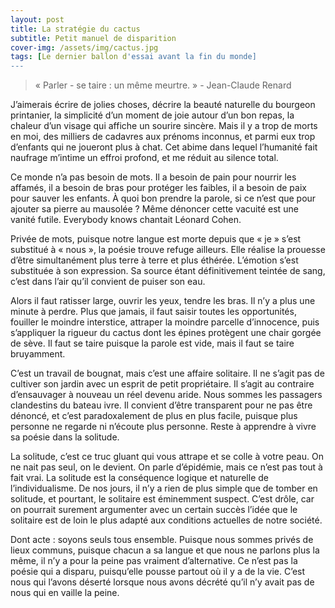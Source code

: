 ```yaml
---
layout: post
title: La stratégie du cactus
subtitle: Petit manuel de disparition
cover-img: /assets/img/cactus.jpg
tags: [Le dernier ballon d'essai avant la fin du monde]
---
```


> « Parler - se taire : un même meurtre. » - Jean-Claude Renard

J’aimerais écrire de jolies choses, décrire la beauté naturelle du bourgeon printanier, la simplicité d’un moment de joie autour d’un bon repas, la chaleur d’un visage qui affiche un sourire sincère. Mais il y a trop de morts en moi, des milliers de cadavres aux prénoms inconnus, et parmi eux trop d’enfants qui ne joueront plus à chat. Cet abime dans lequel l’humanité fait naufrage m’intime un effroi profond, et me réduit au silence total.

Ce monde n’a pas besoin de mots. Il a besoin de pain pour nourrir les affamés, il a besoin de bras pour protéger les faibles, il a besoin de paix pour sauver les enfants. À quoi bon prendre la parole, si ce n’est que pour ajouter sa pierre au mausolée ? Même dénoncer cette vacuité est une vanité futile. Everybody knows chantait Léonard Cohen.

Privée de mots, puisque notre langue est morte depuis que « je » s’est substitué à « nous », la poésie trouve refuge ailleurs. Elle réalise la prouesse d’être simultanément plus terre à terre et plus éthérée. L’émotion s’est substituée à son expression. Sa source étant définitivement teintée de sang, c’est dans l’air qu’il convient de puiser son eau.

Alors il faut ratisser large, ouvrir les yeux, tendre les bras. Il n’y a plus une minute à perdre. Plus que jamais, il faut saisir toutes les opportunités, fouiller le moindre interstice, attraper la moindre parcelle d’innocence, puis s’appliquer la rigueur du cactus dont les épines protègent une chair gorgée de sève. Il faut se taire puisque la parole est vide, mais il faut se taire bruyamment.

C’est un travail de bougnat, mais c’est une affaire solitaire. Il ne s’agit pas de cultiver son jardin avec un esprit de petit propriétaire. Il s’agit au contraire d’ensauvager à nouveau un réel devenu aride. Nous sommes les passagers clandestins du bateau ivre. Il convient d’être transparent pour ne pas être dénoncé, et c’est paradoxalement de plus en plus facile, puisque plus personne ne regarde ni n’écoute plus personne. Reste à apprendre à vivre sa poésie dans la solitude.

La solitude, c’est ce truc gluant qui vous attrape et se colle à votre peau. On ne nait pas seul, on le devient. On parle d’épidémie, mais ce n’est pas tout à fait vrai. La solitude est la conséquence logique et naturelle de l’individualisme. De nos jours, il n’y a rien de plus simple que de tomber en solitude, et pourtant, le solitaire est éminemment suspect. C’est drôle, car on pourrait surement argumenter avec un certain succès l’idée que le solitaire est de loin le plus adapté aux conditions actuelles de notre société.

Dont acte : soyons seuls tous ensemble. Puisque nous sommes privés de lieux communs, puisque chacun a sa langue et que nous ne parlons plus la même, il n’y a pour la peine pas vraiment d’alternative. Ce n’est pas la poésie qui a disparu, puisqu’elle pousse partout où il y a de la vie. C’est nous qui l’avons déserté lorsque nous avons décrété qu’il n’y avait pas de nous qui en vaille la peine.
